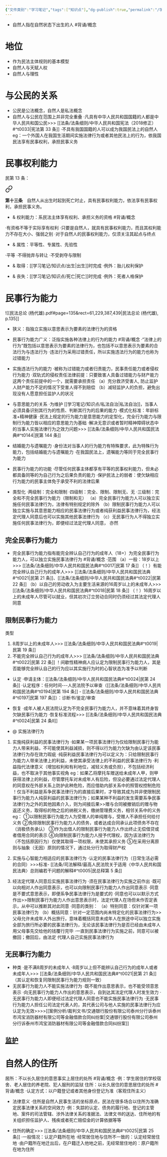 ```yaml
---
{"文件类别":"学习笔记","tags":["知识点"],"dg-publish":true,"permalink":"/学习笔记/知识点/自然人/","dgPassFrontmatter":true}
---
```


- 自然人指在自然状态下出生的人 #背诵/概念 
# 地位
- 作为民法主体规则的基本模型
- 自然人与天赋人权
- 自然人与理性
# 与公民的关系
- 公民是公法概念，自然人是私法概念
- 自然人与公民在范围上并非完全重叠
·凡具有中华人民共和国国籍的人都是中华人民共和国公民>>> [[法条/法条细则/中华人民共和国宪法（2018修正）#^t0033\|宪法第 33 条]]
·不具有我国国籍的人可以成为我国民法上的自然人
eg：一个外国人在我国生活期间实施法律行为或者其他民法上的行为，依我国民法享有民事权利，承担民事义务


# 民事权利能力
民第 13 条：
<div class="transclusion internal-embed is-loaded"><a class="markdown-embed-link" href="////#t0013" aria-label="Open link"><svg xmlns="http://www.w3.org/2000/svg" width="24" height="24" viewBox="0 0 24 24" fill="none" stroke="currentColor" stroke-width="2" stroke-linecap="round" stroke-linejoin="round" class="svg-icon lucide-link"><path d="M10 13a5 5 0 0 0 7.54.54l3-3a5 5 0 0 0-7.07-7.07l-1.72 1.71"></path><path d="M14 11a5 5 0 0 0-7.54-.54l-3 3a5 5 0 0 0 7.07 7.07l1.71-1.71"></path></svg></a><div class="markdown-embed">



**第十三条**　自然人从出生时起到死亡时止，具有民事权利能力，依法享有民事权利，承担民事义务。 

</div></div>

- & 权利能力：系民法主体享有权利、承担义务的资格 #背诵/概念 

·有资格不等于实际享有权利
·只要是自然人，就具有民事权利能力，而且其权利能力不存在大小、强弱之别
·对于自然人的民事权利能力，仅须关注其起点与终点

- & 属性：平等性、专属性、先验性

·平等
·不得抛弃与转让
·不受剥夺与限制

- & 取得：[[学习笔记/知识点/出生\|出生]]时完成
·例外：胎儿权利保护

- & 丧失：[[学习笔记/知识点/死亡\|死亡]]时完成
·例外：死者人格保护

# 民事行为能力
![[民法总论 (杨代雄).pdf#page=135&rect=61,229,387,439|民法总论 (杨代雄), p.135]]
- 狭义：指独立实施以意思表示为要素的法律行为的资格
- 民事行为能力广义：泛指实施各种法律上的行为的能力 #背诵/概念 
·“法律上的行为”既包括以意思表示为要素的法律行为，也包括不以意思表示为要素的合法行为与违法行为
·违法行为采用过错责任，所以实施违法行为的能力也称为过错能力

- 实施违法行为的能力
·被称为过错能力或者归责能力，民事责任能力或者侵权行为能力
·双轨式的侵权责任法律前提：只要致害人具备过错能力与财产能力这两个责任前提中的一个，就需要承担责任
（a）充分救济受害人, 防止监护人财产能力不足的情况下受害人得不到赔偿
（b）减轻监护人的负担，避免出现没有人愿意担任监护人的状况
- 与意思能力的关系
·为维护 [[学习笔记/知识点/私法自治\|私法自治]]，当事人必须具备识别其行为的性质、判断其行为的后果的能力
·模式化标准：年龄标准+精神健康
·民法上规定的行为能力是意思能力的定型化，完全行为能力与限制行为能力皆以相应的意思能力为基础
·解决无意识或者暂时精神障碍状态中的当事人实施法律行为之效力问题>>> [[法条/法条细则/中华人民共和国民法典#^t0144\|民第 144 条]]
- 结婚能力与遗嘱能力
·身份法对当事人的行为能力有特殊要求，此为特殊行为能力，包括结婚能力与遗嘱能力
·在我国民法上，遗嘱能力等同于完全民事行为能力
- 民事行为能力的功能
·尽管任何民事主体都享有平等的民事权利能力，但未必都具备同等的为自己行为之后果负责的能力
·保护民法上的弱者：使欠缺相应行为能力的民事主体免于承受不利的法律后果
- 类型化
·两级制：完全和限制
·四级制：完全、限制、限制无、无
·三级制：完全和不完全民事行为能力（限制和无）
（a）完全民事行为能力人可以独立实施任何民事法律行为，法律有特别规定的除外
（b）限制民事行为能力人可以独立实施与其意思能力相应的民事法律行为或者纯获利益民事法律行为，经法定代理人同意后也可以实施其他民事法律行为
（c）无民事行为人不得独立实施任何民事法律行为，即便经过法定代理人同意， 亦然
## 完全民事行为能力
- 完全民事行为能力指有能完全辨认自己行为的成年人（18+）为完全民事行为能力人，可以独立实施民事法律行为 #背诵/概念
·范围
（a）一般：18岁以上>>> [[法条/法条细则/中华人民共和国民法典#^t0017\|民第 17 条]]
（！）有能完全辨认自己行为的成年人>>> [[法条/法条细则/中华人民共和国民法典#^t0021\|民第 21 条]]、[[法条/法条细则/中华人民共和国民法典#^t0022\|民第 22 条]]
（b）以自己的劳动收入为主要生活来源的16周岁以上的未成年人>>> [[法条/法条细则/中华人民共和国民法典#^t0018\|民第 18 条]]
（！）16周岁以上的未成年人尽管可以就业，但其初次订立劳动合同时仍须经过其法定代理人同意

## 限制民事行为能力
类型
1. 8周岁以上的未成年人>>> [[法条/法条细则/中华人民共和国民法典#^t0019\|民第 19 条]]
2. 不能完全辨认自己行为的成年人>>> [[法条/法条细则/中华人民共和国民法典#^t0022\|民第 22 条]]
！间歇性精神病人应认定为限制民事行为能力人，其是否能够完全辨认自己的行为应以其实施行为时的心智状态为准予以判断

- 认定
·申请主体：[[法条/法条细则/中华人民共和国民法典#^t0024\|民第 24 条]]
·认定程序：任何时间---人民法院予以审查（[[法条/法条细则/中华人民共和国民法典#^t0194\|民第 194 条]] - [[法条/法条细则/中华人民共和国民法典#^t0197\|民第 197 条]]）：诊断书/鉴定/审查

- 恢复
·成年人被人民法院认定为不完全民事行为能力人，并不意味着其终身皆欠缺民事行为能力
·恢复标准流程>>> [[法条/法条细则/中华人民共和国民法典#^t0024\|民第 24 条Ⅱ]] 

- @ 实施法律行为
1. 实施纯获利益的民事法律行为
·如果某一项民事法律行为仅给限制民事行为能力人带来利益，不可能使其利益減损，则不得以行为能力欠缺为由认定该民事法律行为存在效力瑕疵
·纯获利益民事法律行为可以定义为：只给限制民事行为能力人带来法律上的利益，未使其承受法律上的不利益的民事法律行为
·利益指代法律意义（增加权利和有利地位，减轻义务或负担），不包括经济利益，也不取决于其他事实视角
eg：如果乙将摩托车赠送给未成年人甲，则甲获得法律上的利益，尽管摩托车对未成年人有后险，但没必要通过法定代理人的同意权在外部关系上防护此种危险，而应借助内部关系中的照管权控制危险
！仅当不利益是系争民事法律行为的直接后果时，才导致其成为并非使限制民事行为能力人纯获利益的民事法律行为；如果某种不利益的发生需要系争民事法律行为之外的其他因素介入，则为间接后果>>赠与合同被撤销后的赠与物返还义务，取得标的物之后的纳税义务，缴纳管理费义务，相邻关系中的义务
eg：
①以限制民事行为能力人为受赠人的单纯赠与，受赠人不承担任何给付义务
②免除限制民事行为能力人的债务，或者达成合同承认此项债务不存在（消极债务承认）
③作为出借人的限制民事行为能力人作出终止无偿借贷或者借用合同的表示
④向限制民事行为能力人授予代理权，因为该法律行为（不包括原因行为）仅使其取得一项权限，未使其承担义务
⑤在采用分离原则与抽象（无因）原则的情况下，通过处分行为取得财产权

2. 实施与心智能力相适应的民事法律行为
·认定的民事法律行为（日常生活必需的合同）>>>标准- [[法条/司法解释/最高人民法院关于适用〈中华人民共和国民法典〉总则编若干问题的解释#^t0005\|民总释第 5 条]]
3. 经法定代理人同意后实施民事法律行为
·须在民事法律行为实施之前作出
·既可以向相对人作出同意表示，也可以向限制民事行为能力人作出同意表示
·同意是不要式意思表示，即便系争民事法律行为是要式的
·同意也可以以默示方式作出>>限制民事行为能力人作出意思表示时，法定代理人在场但未作否定表示，从中可以推断其对此同意
·同意的类别：
（a）特别同意：仅针对某一项民事法律行为
（b）概括同意：针对一定范围内尚未特定化的民事法律行为>>父母允许未成年人外出旅行，意味着概括同意未成年人在旅途中可以独立实施全部为旅行所必要的民事法律行为，无论该民事法律行为是否已经由未成年人用父母事先交给他的钱覆行完毕
·一直到民事法律行为实施之前，同意可以被撤回；撤回后，由法定 代理人自己实施民事法律行为

## 无民事行为能力
- 种类
·是不满8周岁的未成年人
·8周岁以上但不能辨认自己行为的成年人或者未成年人>>> [[法条/法条细则/中华人民共和国民法典#^t0021\|民第 21 条]]（其认定和恢复同限制民事行为能力规则一致）
- 无民事行为能力人不能实施法律行为
·既不能作出意思表示，也不能受领意思表示
·向无民事行为能力人作出的意思表示，自到达其法定代理人时发生效力
·无民事行为能力人即便经过法定代理人同意也不能实施民事法律行为
·无民事行为能力人担任公司法定代表人的，其代表公司与他人实施的民事法律行为应认定为无效>>>>[[案例分析/裁判文书/交通银行股份有限公司泰州分行诉泰州市鸿宝消防器材有限公司等金融借款合同纠纷案\|交通银行股份有限公司泰州分行诉泰州市鸿宝消防器材有限公司等金融借款合同纠纷案]]

## [监护](/学习笔记/知识点/监护)

# 自然人的住所
居所：不以长久居住的意思事实上居住的处所 #背诵/概念 
·例：学生居住的学校宿舍、老人居住的养老院、犯人服刑的监狱
住所：以长久居住的意思居住的处所 #背诵/概念 
·认定方式：以户籍登记或者其他身份登记为准（客观住所主义）

- 法律意义
·住所是自然人民事生活的坐标原点，民法在很多场合以住所为准确定民事法律关系的空间效力
·例：失踪的认定、债务的履行地、登记的主管地、案件的司法管辖、涉外法律关系的准据法、法律文书的送达、住所地的有关组织担任监护人、残疾或者死亡赔偿金的计算依据等等

- 住所的确定>>> [[法条/法条细则/中华人民共和国民法典#^t0025\|民第 25 条]]
·一般情况：认定户籍所在地
·经常居住地与住所不一致的：认定经常居住地
·由户籍所在地迁出后，在户籍迁入他地之前，无经常居住地的：原户籍所在地为住所
